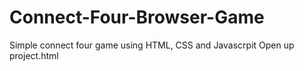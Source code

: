 # Connect-Four-Browser-Game
Simple connect four game using HTML, CSS and Javascrpit
Open up project.html
